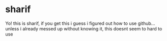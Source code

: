 # sharif

Yo! this is sharif, if you get this i guess i figured out how to use github... unless i already messed up without knowing it, this doesnt seem to hard to use
